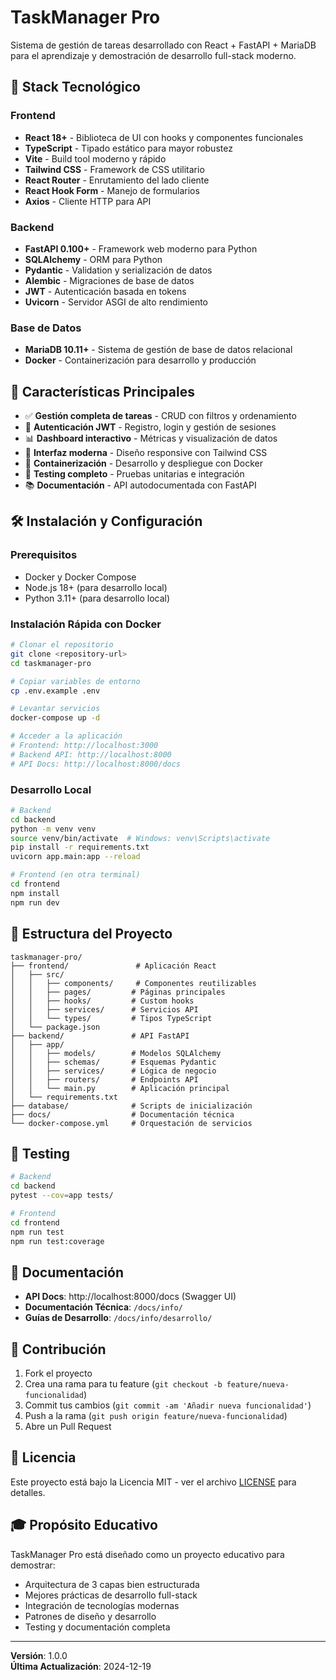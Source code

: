 # TaskManager Pro

Sistema de gestión de tareas desarrollado con React + FastAPI + MariaDB para el aprendizaje y demostración de desarrollo full-stack moderno.

## 🚀 Stack Tecnológico

### Frontend
- **React 18+** - Biblioteca de UI con hooks y componentes funcionales
- **TypeScript** - Tipado estático para mayor robustez
- **Vite** - Build tool moderno y rápido
- **Tailwind CSS** - Framework de CSS utilitario
- **React Router** - Enrutamiento del lado cliente
- **React Hook Form** - Manejo de formularios
- **Axios** - Cliente HTTP para API

### Backend
- **FastAPI 0.100+** - Framework web moderno para Python
- **SQLAlchemy** - ORM para Python
- **Pydantic** - Validation y serialización de datos
- **Alembic** - Migraciones de base de datos
- **JWT** - Autenticación basada en tokens
- **Uvicorn** - Servidor ASGI de alto rendimiento

### Base de Datos
- **MariaDB 10.11+** - Sistema de gestión de base de datos relacional
- **Docker** - Containerización para desarrollo y producción

## 🎯 Características Principales

- ✅ **Gestión completa de tareas** - CRUD con filtros y ordenamiento
- 🔐 **Autenticación JWT** - Registro, login y gestión de sesiones
- 📊 **Dashboard interactivo** - Métricas y visualización de datos
- 🎨 **Interfaz moderna** - Diseño responsive con Tailwind CSS
- 🐳 **Containerización** - Desarrollo y despliegue con Docker
- 🧪 **Testing completo** - Pruebas unitarias e integración
- 📚 **Documentación** - API autodocumentada con FastAPI

## 🛠️ Instalación y Configuración

### Prerequisitos
- Docker y Docker Compose
- Node.js 18+ (para desarrollo local)
- Python 3.11+ (para desarrollo local)

### Instalación Rápida con Docker

```bash
# Clonar el repositorio
git clone <repository-url>
cd taskmanager-pro

# Copiar variables de entorno
cp .env.example .env

# Levantar servicios
docker-compose up -d

# Acceder a la aplicación
# Frontend: http://localhost:3000
# Backend API: http://localhost:8000
# API Docs: http://localhost:8000/docs
```

### Desarrollo Local

```bash
# Backend
cd backend
python -m venv venv
source venv/bin/activate  # Windows: venv\Scripts\activate
pip install -r requirements.txt
uvicorn app.main:app --reload

# Frontend (en otra terminal)
cd frontend
npm install
npm run dev
```

## 📁 Estructura del Proyecto

```
taskmanager-pro/
├── frontend/               # Aplicación React
│   ├── src/
│   │   ├── components/     # Componentes reutilizables
│   │   ├── pages/         # Páginas principales
│   │   ├── hooks/         # Custom hooks
│   │   ├── services/      # Servicios API
│   │   └── types/         # Tipos TypeScript
│   └── package.json
├── backend/               # API FastAPI
│   ├── app/
│   │   ├── models/        # Modelos SQLAlchemy
│   │   ├── schemas/       # Esquemas Pydantic
│   │   ├── services/      # Lógica de negocio
│   │   ├── routers/       # Endpoints API
│   │   └── main.py        # Aplicación principal
│   └── requirements.txt
├── database/              # Scripts de inicialización
├── docs/                  # Documentación técnica
└── docker-compose.yml     # Orquestación de servicios
```

## 🧪 Testing

```bash
# Backend
cd backend
pytest --cov=app tests/

# Frontend
cd frontend
npm run test
npm run test:coverage
```

## 📖 Documentación

- **API Docs**: http://localhost:8000/docs (Swagger UI)
- **Documentación Técnica**: `/docs/info/`
- **Guías de Desarrollo**: `/docs/info/desarrollo/`

## 🤝 Contribución

1. Fork el proyecto
2. Crea una rama para tu feature (`git checkout -b feature/nueva-funcionalidad`)
3. Commit tus cambios (`git commit -am 'Añadir nueva funcionalidad'`)
4. Push a la rama (`git push origin feature/nueva-funcionalidad`)
5. Abre un Pull Request

## 📄 Licencia

Este proyecto está bajo la Licencia MIT - ver el archivo [LICENSE](LICENSE) para detalles.

## 🎓 Propósito Educativo

TaskManager Pro está diseñado como un proyecto educativo para demostrar:
- Arquitectura de 3 capas bien estructurada
- Mejores prácticas de desarrollo full-stack
- Integración de tecnologías modernas
- Patrones de diseño y desarrollo
- Testing y documentación completa

---

**Versión**: 1.0.0  
**Última Actualización**: 2024-12-19

<!-- AI-Hint: README principal del proyecto TaskManager Pro | Documentación completa de setup y uso | Stack tecnológico detallado | TODO: Añadir badges de CI/CD, screenshots, y roadmap --> 